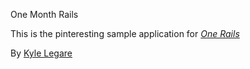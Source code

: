 One Month Rails

This is the pinteresting sample application for
[*One Rails*](http://onemonthrails.com)	

By [Kyle Legare](http://lemonparty.org)